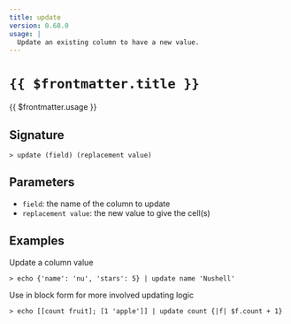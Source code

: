 ```yaml
---
title: update
version: 0.68.0
usage: |
  Update an existing column to have a new value.
---
```


# <code>{{ $frontmatter.title }}</code>

<div style='white-space: pre-wrap;'>{{ $frontmatter.usage }}</div>

## Signature

```> update (field) (replacement value)```

## Parameters

 -  `field`: the name of the column to update
 -  `replacement value`: the new value to give the cell(s)

## Examples

Update a column value
```shell
> echo {'name': 'nu', 'stars': 5} | update name 'Nushell'
```

Use in block form for more involved updating logic
```shell
> echo [[count fruit]; [1 'apple']] | update count {|f| $f.count + 1}
```
